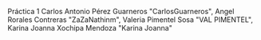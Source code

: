 Práctica 1
Carlos Antonio Pérez Guarneros  "CarlosGuarneros",
Angel Rorales Contreras         "ZaZaNathinm",
Valeria Pimentel Sosa           "VAL PIMENTEL",
Karina Joanna Xochipa Mendoza   "Karina Joanna"